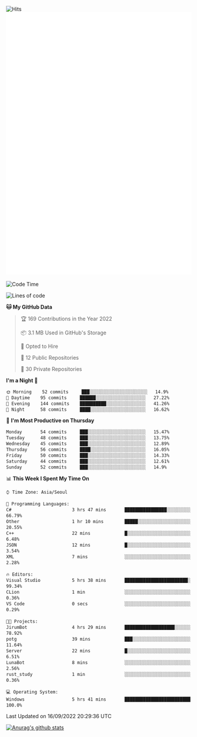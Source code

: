 ![Hits](https://hits.seeyoufarm.com/api/count/incr/badge.svg?url=https%3A%2F%2Fgithub.com%2Fkokose1234&count_bg=%2379C83D&title_bg=%23555555&icon=apple.svg&icon_color=%23E7E7E7&title=hits&edge_flat=false)
<br/>
![Metrics](https://github.com/kokose1234/kokose1234/blob/main/github-metrics.svg)

<!--START_SECTION:waka-->
![Code Time](http://img.shields.io/badge/Code%20Time-691%20hrs%2022%20mins-blue)

![Lines of code](https://img.shields.io/badge/From%20Hello%20World%20I%27ve%20Written-937%20Thousand%20lines%20of%20code-blue)

**🐱 My GitHub Data** 

> 🏆 169 Contributions in the Year 2022
 > 
> 📦 3.1 MB Used in GitHub's Storage 
 > 
> 💼 Opted to Hire
 > 
> 📜 12 Public Repositories 
 > 
> 🔑 30 Private Repositories  
 > 
**I'm a Night 🦉** 

```text
🌞 Morning    52 commits     ███░░░░░░░░░░░░░░░░░░░░░░   14.9% 
🌆 Daytime    95 commits     ██████░░░░░░░░░░░░░░░░░░░   27.22% 
🌃 Evening    144 commits    ██████████░░░░░░░░░░░░░░░   41.26% 
🌙 Night      58 commits     ████░░░░░░░░░░░░░░░░░░░░░   16.62%

```
📅 **I'm Most Productive on Thursday** 

```text
Monday       54 commits     ███░░░░░░░░░░░░░░░░░░░░░░   15.47% 
Tuesday      48 commits     ███░░░░░░░░░░░░░░░░░░░░░░   13.75% 
Wednesday    45 commits     ███░░░░░░░░░░░░░░░░░░░░░░   12.89% 
Thursday     56 commits     ████░░░░░░░░░░░░░░░░░░░░░   16.05% 
Friday       50 commits     ███░░░░░░░░░░░░░░░░░░░░░░   14.33% 
Saturday     44 commits     ███░░░░░░░░░░░░░░░░░░░░░░   12.61% 
Sunday       52 commits     ███░░░░░░░░░░░░░░░░░░░░░░   14.9%

```


📊 **This Week I Spent My Time On** 

```text
⌚︎ Time Zone: Asia/Seoul

💬 Programming Languages: 
C#                       3 hrs 47 mins       ████████████████░░░░░░░░░   66.79% 
Other                    1 hr 10 mins        █████░░░░░░░░░░░░░░░░░░░░   20.55% 
C++                      22 mins             █░░░░░░░░░░░░░░░░░░░░░░░░   6.48% 
JSON                     12 mins             █░░░░░░░░░░░░░░░░░░░░░░░░   3.54% 
XML                      7 mins              ░░░░░░░░░░░░░░░░░░░░░░░░░   2.28%

🔥 Editors: 
Visual Studio            5 hrs 38 mins       ████████████████████████░   99.34% 
CLion                    1 min               ░░░░░░░░░░░░░░░░░░░░░░░░░   0.36% 
VS Code                  0 secs              ░░░░░░░░░░░░░░░░░░░░░░░░░   0.29%

🐱‍💻 Projects: 
JirumBot                 4 hrs 29 mins       ███████████████████░░░░░░   78.92% 
potg                     39 mins             ███░░░░░░░░░░░░░░░░░░░░░░   11.64% 
Server                   22 mins             █░░░░░░░░░░░░░░░░░░░░░░░░   6.51% 
LunaBot                  8 mins              ░░░░░░░░░░░░░░░░░░░░░░░░░   2.56% 
rust_study               1 min               ░░░░░░░░░░░░░░░░░░░░░░░░░   0.36%

💻 Operating System: 
Windows                  5 hrs 41 mins       █████████████████████████   100.0%

```


 Last Updated on 16/09/2022 20:29:36 UTC
<!--END_SECTION:waka-->

[![Anurag's github stats](https://github-readme-stats.vercel.app/api?username=kokose1234&theme=dracula)](https://github.com/anuraghazra/github-readme-stats)



	
